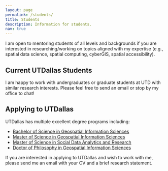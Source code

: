 ```yaml
---
layout: page
permalink: /students/
title: Students
description: Information for students.
nav: true
---
```



I am open to mentoring students of all levels and backgrounds if you are interested in researching/working on topics aligned with my expertise (e.g., spatial data science, spatial computing, cyberGIS, spatial accessibility).

## Current UTDallas Students

I am happy to work with undergraduates or graduate students at UTD with similar research interests.
Please feel free to send an email or stop by my office to chat!

## Applying to UTDallas

UTDallas has multiple excellent degree programs including:

* [Bachelor of Science in Geospatial Information Sciences](https://www.utdallas.edu/fact-sheets/epps/bs-geospatial-information-sciences/)
* [Master of Science in Geospatial Information Sciences](https://www.utdallas.edu/fact-sheets/epps/ms-geospatial-information-sciences/)
* [Master of Science in Social Data Analytics and Research](https://www.utdallas.edu/fact-sheets/epps/ms-social-data-analytics-and-research/)
* [Doctor of Philosophy in Geospatial Information Sciences](https://www.utdallas.edu/fact-sheets/epps/phd-geospatial-information-sciences/)

If you are interested in applying to UTDallas and wish to work with me, please send me an email with your CV and a brief research statement.
